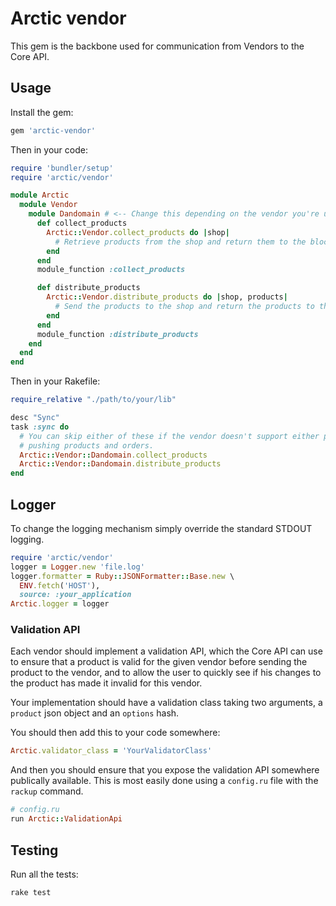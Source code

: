 # Arctic vendor

This gem is the backbone used for communication from Vendors to the Core API.

## Usage

Install the gem:

```ruby
gem 'arctic-vendor'
```

Then in your code:

```ruby
require 'bundler/setup'
require 'arctic/vendor'

module Arctic
  module Vendor
    module Dandomain # <-- Change this depending on the vendor you're using
      def collect_products
        Arctic::Vendor.collect_products do |shop|
          # Retrieve products from the shop and return them to the block
        end
      end
      module_function :collect_products

      def distribute_products
        Arctic::Vendor.distribute_products do |shop, products|
          # Send the products to the shop and return the products to the block
        end
      end
      module_function :distribute_products
    end
  end
end
```

Then in your Rakefile:

```ruby
require_relative "./path/to/your/lib"

desc "Sync"
task :sync do
  # You can skip either of these if the vendor doesn't support either pulling or
  # pushing products and orders.
  Arctic::Vendor::Dandomain.collect_products
  Arctic::Vendor::Dandomain.distribute_products
end
```

## Logger

To change the logging mechanism simply override the standard STDOUT logging.

```ruby
require 'arctic/vendor'
logger = Logger.new 'file.log'
logger.formatter = Ruby::JSONFormatter::Base.new \
  ENV.fetch('HOST'),
  source: :your_application
Arctic.logger = logger
```

### Validation API

Each vendor should implement a validation API, which the Core API can use to
ensure that a product is valid for the given vendor before sending the product
to the vendor, and to allow the user to quickly see if his changes to the
product has made it invalid for this vendor.

Your implementation should have a validation class taking two arguments, a
`product` json object and an `options` hash.

You should then add this to your code somewhere:

```ruby
Arctic.validator_class = 'YourValidatorClass'
```

And then you should ensure that you expose the validation API somewhere
publically available. This is most easily done using a `config.ru` file with
the `rackup` command.

```ruby
# config.ru
run Arctic::ValidationApi
```

## Testing

Run all the tests:

```bash
rake test
```
